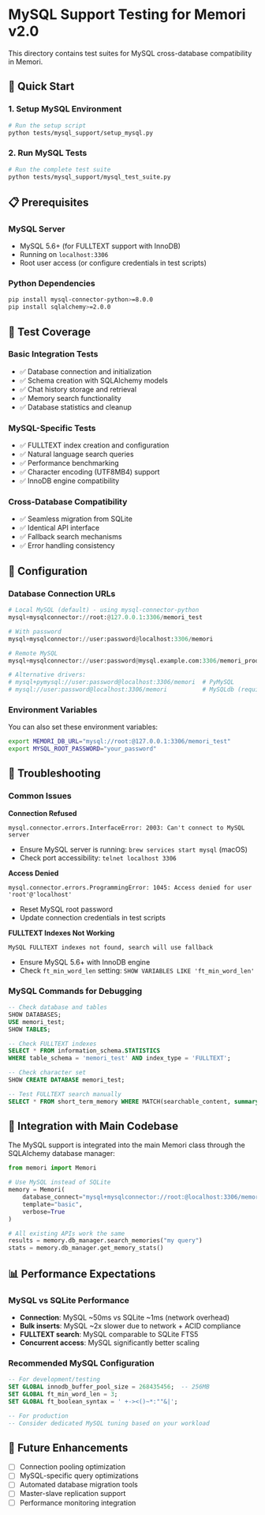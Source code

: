 # MySQL Support Testing for Memori v2.0

This directory contains test suites for MySQL cross-database compatibility in Memori.

## 🚀 Quick Start

### 1. Setup MySQL Environment
```bash
# Run the setup script
python tests/mysql_support/setup_mysql.py
```

### 2. Run MySQL Tests
```bash
# Run the complete test suite
python tests/mysql_support/mysql_test_suite.py
```

## 📋 Prerequisites

### MySQL Server
- MySQL 5.6+ (for FULLTEXT support with InnoDB)
- Running on `localhost:3306`
- Root user access (or configure credentials in test scripts)

### Python Dependencies
```bash
pip install mysql-connector-python>=8.0.0
pip install sqlalchemy>=2.0.0
```

## 🧪 Test Coverage

### Basic Integration Tests
- ✅ Database connection and initialization
- ✅ Schema creation with SQLAlchemy models
- ✅ Chat history storage and retrieval
- ✅ Memory search functionality
- ✅ Database statistics and cleanup

### MySQL-Specific Tests
- ✅ FULLTEXT index creation and configuration
- ✅ Natural language search queries
- ✅ Performance benchmarking
- ✅ Character encoding (UTF8MB4) support
- ✅ InnoDB engine compatibility

### Cross-Database Compatibility
- ✅ Seamless migration from SQLite
- ✅ Identical API interface
- ✅ Fallback search mechanisms
- ✅ Error handling consistency

## 🔧 Configuration

### Database Connection URLs
```python
# Local MySQL (default) - using mysql-connector-python
mysql+mysqlconnector://root:@127.0.0.1:3306/memori_test

# With password
mysql+mysqlconnector://user:password@localhost:3306/memori

# Remote MySQL
mysql+mysqlconnector://user:password@mysql.example.com:3306/memori_prod

# Alternative drivers:
# mysql+pymysql://user:password@localhost:3306/memori  # PyMySQL
# mysql://user:password@localhost:3306/memori          # MySQLdb (requires mysqlclient)
```

### Environment Variables
You can also set these environment variables:
```bash
export MEMORI_DB_URL="mysql://root:@127.0.0.1:3306/memori_test"
export MYSQL_ROOT_PASSWORD="your_password"
```

## 🚨 Troubleshooting

### Common Issues

**Connection Refused**
```
mysql.connector.errors.InterfaceError: 2003: Can't connect to MySQL server
```
- Ensure MySQL server is running: `brew services start mysql` (macOS)
- Check port accessibility: `telnet localhost 3306`

**Access Denied**
```
mysql.connector.errors.ProgrammingError: 1045: Access denied for user 'root'@'localhost'
```
- Reset MySQL root password
- Update connection credentials in test scripts

**FULLTEXT Indexes Not Working**
```
MySQL FULLTEXT indexes not found, search will use fallback
```
- Ensure MySQL 5.6+ with InnoDB engine
- Check `ft_min_word_len` setting: `SHOW VARIABLES LIKE 'ft_min_word_len'`

### MySQL Commands for Debugging
```sql
-- Check database and tables
SHOW DATABASES;
USE memori_test;
SHOW TABLES;

-- Check FULLTEXT indexes
SELECT * FROM information_schema.STATISTICS 
WHERE table_schema = 'memori_test' AND index_type = 'FULLTEXT';

-- Check character set
SHOW CREATE DATABASE memori_test;

-- Test FULLTEXT search manually
SELECT * FROM short_term_memory WHERE MATCH(searchable_content, summary) AGAINST('test' IN NATURAL LANGUAGE MODE);
```

## 🎯 Integration with Main Codebase

The MySQL support is integrated into the main Memori class through the SQLAlchemy database manager:

```python
from memori import Memori

# Use MySQL instead of SQLite
memory = Memori(
    database_connect="mysql+mysqlconnector://root:@localhost:3306/memori",
    template="basic",
    verbose=True
)

# All existing APIs work the same
results = memory.db_manager.search_memories("my query")
stats = memory.db_manager.get_memory_stats()
```

## 📊 Performance Expectations

### MySQL vs SQLite Performance
- **Connection**: MySQL ~50ms vs SQLite ~1ms (network overhead)
- **Bulk inserts**: MySQL ~2x slower due to network + ACID compliance
- **FULLTEXT search**: MySQL comparable to SQLite FTS5
- **Concurrent access**: MySQL significantly better scaling

### Recommended MySQL Configuration
```sql
-- For development/testing
SET GLOBAL innodb_buffer_pool_size = 268435456;  -- 256MB
SET GLOBAL ft_min_word_len = 3;
SET GLOBAL ft_boolean_syntax = ' +-><()~*:""&|';

-- For production
-- Consider dedicated MySQL tuning based on your workload
```

## 🔮 Future Enhancements

- [ ] Connection pooling optimization
- [ ] MySQL-specific query optimizations
- [ ] Automated database migration tools
- [ ] Master-slave replication support
- [ ] Performance monitoring integration